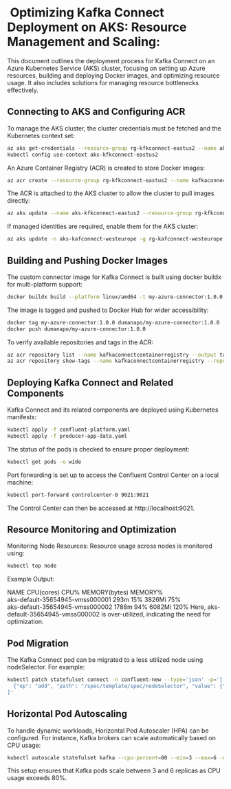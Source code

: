 #  Optimizing Kafka Connect Deployment on AKS: Resource Management and Scaling:

This document outlines the deployment process for Kafka Connect on an Azure Kubernetes Service (AKS) cluster, focusing on setting up Azure resources, building and deploying Docker images, and optimizing resource usage. It also includes solutions for managing resource bottlenecks effectively.

## Connecting to AKS and Configuring ACR

To manage the AKS cluster, the cluster credentials must be fetched and the Kubernetes context set:

```bash
az aks get-credentials --resource-group rg-kfkconnect-eastus2 --name aks-kfkconnect-eastus2
kubectl config use-context aks-kfkconnect-eastus2
```

An Azure Container Registry (ACR) is created to store Docker images:

```bash
az acr create --resource-group rg-kfkconnect-eastus2 --name kafkaconnectcontainerregistry --sku Basic
```

The ACR is attached to the AKS cluster to allow the cluster to pull images directly:

```bash
az aks update --name aks-kfkconnect-eastus2 --resource-group rg-kfkconnect-eastus2 --attach-acr kafkaconnectcontainerregistry
```

If managed identities are required, enable them for the AKS cluster:

```bash
az aks update -n aks-kafconnect-westeurope -g rg-kafconnect-westeurope --enable-managed-identity
```

## Building and Pushing Docker Images

The custom connector image for Kafka Connect is built using docker buildx for multi-platform support:

```bash
docker buildx build --platform linux/amd64 -t my-azure-connector:1.0.0 .
```

The image is tagged and pushed to Docker Hub for wider accessibility:

```bash
docker tag my-azure-connector:1.0.0 dumanapo/my-azure-connector:1.0.0
docker push dumanapo/my-azure-connector:1.0.0
```

To verify available repositories and tags in the ACR:

```bash
az acr repository list --name kafkaconnectcontainerregistry --output table
az acr repository show-tags --name kafkaconnectcontainerregistry --repository azure-connector
```

## Deploying Kafka Connect and Related Components

Kafka Connect and its related components are deployed using Kubernetes manifests:

```bash
kubectl apply -f confluent-platform.yaml
kubectl apply -f producer-app-data.yaml
```
The status of the pods is checked to ensure proper deployment:

```bash
kubectl get pods -o wide
````

Port forwarding is set up to access the Confluent Control Center on a local machine:

```bash
kubectl port-forward controlcenter-0 9021:9021
```
The Control Center can then be accessed at http://localhost:9021.

## Resource Monitoring and Optimization
Monitoring Node Resources: Resource usage across nodes is monitored using:

```bash
kubectl top node
```
Example Output:


NAME                              CPU(cores)   CPU%   MEMORY(bytes)   MEMORY%   
aks-default-35654945-vmss000001   293m         15%    3826Mi          75%       
aks-default-35654945-vmss000002   1788m        94%    6082Mi          120%
Here, aks-default-35654945-vmss000002 is over-utilized, indicating the need for optimization.

## Pod Migration
The Kafka Connect pod can be migrated to a less utilized node using nodeSelector. For example:

```bash
kubectl patch statefulset connect -n confluent-new --type='json' -p='[
  {"op": "add", "path": "/spec/template/spec/nodeSelector", "value": {"kubernetes.io/hostname": "aks-default-35654945-vmss000001"}}
]'
```
## Horizontal Pod Autoscaling
To handle dynamic workloads, Horizontal Pod Autoscaler (HPA) can be configured. For instance, Kafka brokers can scale automatically based on CPU usage:

```bash
kubectl autoscale statefulset kafka --cpu-percent=80 --min=3 --max=6 -n confluent-new
```
This setup ensures that Kafka pods scale between 3 and 6 replicas as CPU usage exceeds 80%.

